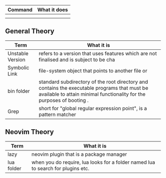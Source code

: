 
| Command | What it does |
| ------- | ------------ |
|         |              |
|         |              |
## General Theory

| Term             | What it is                                                                                                                                                            |
| ---------------- | --------------------------------------------------------------------------------------------------------------------------------------------------------------------- |
| Unstable Version | refers to a version that uses features which are not finalised and is subject to be cha                                                                               |
| Symbolic Link    | file-system object that points to another file or                                                                                                                     |
| bin folder       | standard subdirectory of the root directory and contains the executable programs that must be available to attain minimal functionality for the purposes of booting . |
| Grep             | short for "global regular expression point", is a pattern matcher                                                                                                     |
## Neovim Theory

| Term       | What it is                                                                       |
| ---------- | -------------------------------------------------------------------------------- |
| lazy       | neovim plugin that is a package manager                                          |
| lua folder | when you do require, lua looks for a folder named lua to search for plugins etc. |
